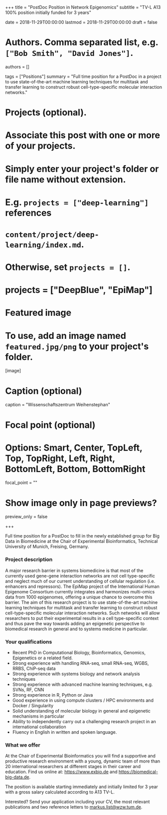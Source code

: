 +++
title = "PostDoc Position in Network Epigenomics"
subtitle = "TV-L A13 100% position initially funded for 3 years"

date = 2018-11-29T00:00:00
lastmod = 2018-11-29T00:00:00
draft = false

# Authors. Comma separated list, e.g. `["Bob Smith", "David Jones"]`.
authors = []

tags = ["Positions"]
summary = "Full time position for a PostDoc in a project to use state-of-the-art machine learning techniques for multitask and transfer learning to construct robust cell-type-specific molecular interaction networks."

# Projects (optional).
#   Associate this post with one or more of your projects.
#   Simply enter your project's folder or file name without extension.
#   E.g. `projects = ["deep-learning"]` references 
#   `content/project/deep-learning/index.md`.
#   Otherwise, set `projects = []`.
# projects = ["DeepBlue", "EpiMap"]

# Featured image
# To use, add an image named `featured.jpg/png` to your project's folder. 
[image]
  # Caption (optional)
  caption = "Wissenschaftszentrum Weihenstephan"

  # Focal point (optional)
  # Options: Smart, Center, TopLeft, Top, TopRight, Left, Right, BottomLeft, Bottom, BottomRight
  focal_point = ""

  # Show image only in page previews?
  preview_only = false

+++

Full time position for a PostDoc to fill in the newly established group for Big Data in Biomedicine at the Chair of Experimental Bioinformatics, Technical University of Munich, Freising, Germany.

### Project description
A major research barrier in systems biomedicine is that most of the currently used gene-gene interaction networks are not cell type-specific and neglect much of our current understanding of cellular regulation (i.e. enhancers and repressors). The EpiMap project of the International Human Epigenome Consortium currently integrates and harmonizes multi-omics data from 1000 epigenomes, offering a unique chance to overcome this barrier. The aim of this research project is to use state-of-the-art machine learning techniques for multitask and transfer learning to construct robust cell-type-specific molecular interaction networks. Such networks will allow researchers to put their experimental results in a cell type-specific context and thus pave the way towards adding an epigenetic perspective to biomedical research in general and to systems medicine in particular.

### Your qualifications
- Recent PhD in Computational Biology, Bioinformatics, Genomics, Epigenetics or a related field. 
- Strong experience with handling RNA-seq, small RNA-seq, WGBS, RRBS, ChiP-seq data 
- Strong experience with systems biology and network analysis techniques
- Strong experience with advanced machine learning techniques, e.g. SVNs, RF, CNN
- Strong experience in R, Python or Java
- Good experience in using compute clusters / HPC environments and Docker / Singularity
- Solid understanding of molecular biology in general and epigenetic mechanisms in particular
- Ability to independently carry out a challenging research project in an international collaboration
- Fluency in English in written and spoken language.


### What we offer
At the Chair of Experimental Bioinformatics you will find a supportive and productive research environment with a young, dynamic team of more than 20 international researchers at different stages in their career and education. Find us online at: https://www.exbio.de and https://biomedical-big-data.de.

The position is available starting immediately and initially limited for 3 year with a gross salary calculated according to A13 TV-L.

Interested? Send your application including your CV, the most relevant publications and two reference letters to markus.list@wzw.tum.de.

